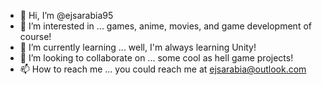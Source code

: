 - 👋 Hi, I’m @ejsarabia95
- 👀 I’m interested in ... games, anime, movies, and game development of course!
- 🌱 I’m currently learning ... well, I'm always learning Unity!
- 💞️ I’m looking to collaborate on ... some cool as hell game projects! 
- 📫 How to reach me ... you could reach me at ejsarabia@outlook.com

<!---
ejsarabia95/ejsarabia95 is a ✨ special ✨ repository because its `README.md` (this file) appears on your GitHub profile.
You can click the Preview link to take a look at your changes.
--->
